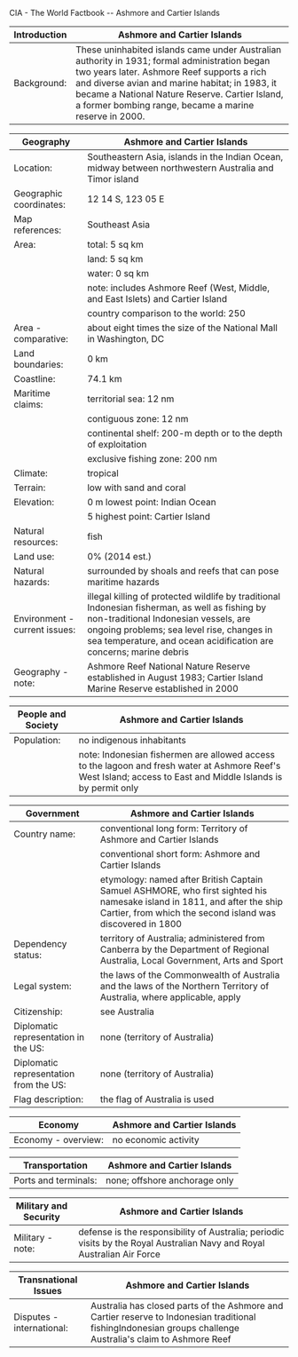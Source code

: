 CIA - The World Factbook -- Ashmore and Cartier Islands

| Introduction | Ashmore and Cartier Islands |
| --- | --- |
| Background: | These uninhabited islands came under Australian authority in 1931; formal administration began two years later. Ashmore Reef supports a rich and diverse avian and marine habitat; in 1983, it became a National Nature Reserve. Cartier Island, a former bombing range, became a marine reserve in 2000. |

| Geography | Ashmore and Cartier Islands |
| --- | --- |
| Location: | Southeastern Asia, islands in the Indian Ocean, midway between northwestern Australia and Timor island |
| Geographic coordinates: | 12 14 S, 123 05 E |
| Map references: | Southeast Asia |
| Area: | total: 5 sq km |
| | land: 5 sq km |
| | water: 0 sq km |
| | note: includes Ashmore Reef (West, Middle, and East Islets) and Cartier Island |
| | country comparison to the world: 250 |
| Area - comparative: | about eight times the size of the National Mall in Washington, DC |
| Land boundaries: | 0 km |
| Coastline: | 74.1 km |
| Maritime claims: | territorial sea: 12 nm |
| | contiguous zone: 12 nm |
| | continental shelf: 200-m depth or to the depth of exploitation |
| | exclusive fishing zone: 200 nm |
| Climate: | tropical |
| Terrain: | low with sand and coral |
| Elevation: | 0 m lowest point: Indian Ocean |
| | 5 highest point: Cartier Island |
| Natural resources: | fish |
| Land use: | 0% (2014 est.) |
| Natural hazards: | surrounded by shoals and reefs that can pose maritime hazards |
| Environment - current issues: | illegal killing of protected wildlife by traditional Indonesian fisherman, as well as fishing by non-traditional Indonesian vessels, are ongoing problems; sea level rise, changes in sea temperature, and ocean acidification are concerns; marine debris |
| Geography - note: | Ashmore Reef National Nature Reserve established in August 1983; Cartier Island Marine Reserve established in 2000 |

| People and Society | Ashmore and Cartier Islands |
| --- | --- |
| Population: | no indigenous inhabitants |
| | note: Indonesian fishermen are allowed access to the lagoon and fresh water at Ashmore Reef's West Island; access to East and Middle Islands is by permit only |

| Government | Ashmore and Cartier Islands |
| --- | --- |
| Country name: | conventional long form: Territory of Ashmore and Cartier Islands |
| | conventional short form: Ashmore and Cartier Islands |
| | etymology: named after British Captain Samuel ASHMORE, who first sighted his namesake island in 1811, and after the ship Cartier, from which the second island was discovered in 1800 |
| Dependency status: | territory of Australia; administered from Canberra by the Department of Regional Australia, Local Government, Arts and Sport |
| Legal system: | the laws of the Commonwealth of Australia and the laws of the Northern Territory of Australia, where applicable, apply |
| Citizenship: | see Australia |
| Diplomatic representation in the US: | none (territory of Australia) |
| Diplomatic representation from the US: | none (territory of Australia) |
| Flag description: | the flag of Australia is used |

| Economy | Ashmore and Cartier Islands |
| --- | --- |
| Economy - overview: | no economic activity |

| Transportation | Ashmore and Cartier Islands |
| --- | --- |
| Ports and terminals: | none; offshore anchorage only |

| Military and Security | Ashmore and Cartier Islands |
| --- | --- |
| Military - note: | defense is the responsibility of Australia; periodic visits by the Royal Australian Navy and Royal Australian Air Force |

| Transnational Issues | Ashmore and Cartier Islands |
| --- | --- |
| Disputes - international: | Australia has closed parts of the Ashmore and Cartier reserve to Indonesian traditional fishingIndonesian groups challenge Australia's claim to Ashmore Reef |
